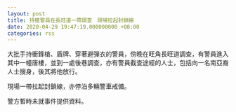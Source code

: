 ```yaml
---
layout: post
title: 持槍警員在長旺道一帶調查　現場拉起封鎖線
date: 2020-04-29 19:47:19.000000000 +08:00
categories: rss
---
```


大批手持衝鋒槍、盾牌、穿著避彈衣的警員，傍晚在旺角長旺道調查，有警員進入其中一幢唐樓，並到一處後巷調查，亦有警員截查途經的人士，包括向一名南亞裔人士搜身，後其將他放行。

現場一帶拉起封鎖線，亦停泊多輛警車戒備。

警方暫時未就事件提供資料。
